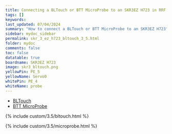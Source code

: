 ```yaml
---
title: Connecting a BLTouch or BTT MicroProbe to an SKR3EZ H723 in RRF 3.5.0 Onwards
tags: []
keywords: 
last_updated: 07/04/2024
summary: "How to connect a BLTouch or BTT MicroProbe to an SKR3EZ H723"
sidebar: mydoc_sidebar
permalink: skr_3_ez_h723_bltouch_3_5.html
folder: mydoc
comments: false
toc: false
datatable: true
boardname: SKR3EZ H723
image: skr3_bltouch.png
yellowPin: PE_5
yellowName: Servo0
whitePin: PE_4
whiteName: probe
---
```


<ul id="profileTabs" class="nav nav-tabs">
  <li class="active"><a class="noCrossRef" href="#bltouch" data-toggle="tab">BLTouch</a></li>  
	<li><a class="noCrossRef" href="#micro" data-toggle="tab">BTT MicroProbe</a></li>
</ul>
  <div class="tab-content">
<div role="tabpanel" class="tab-pane active" id="bltouch" markdown="1">

{% include custom/3.5/bltouch.html %}

</div>

<div role="tabpanel" class="tab-pane" id="micro" markdown="1">

{% include custom/3.5/microprobe.html %}

</div>

</div>
